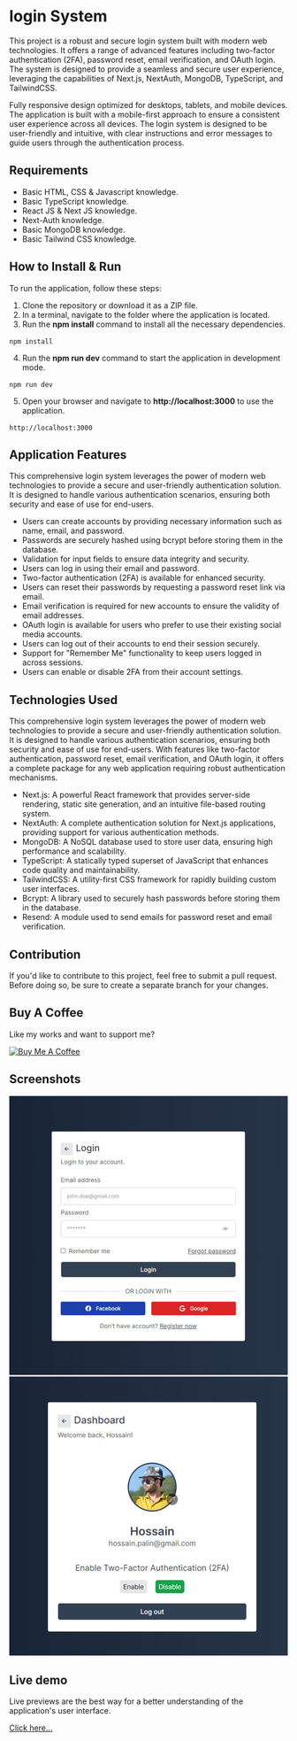 # login System

This project is a robust and secure login system built with modern web technologies. It offers a range of advanced features including two-factor authentication (2FA), password reset, email verification, and OAuth login. The system is designed to provide a seamless and secure user experience, leveraging the capabilities of Next.js, NextAuth, MongoDB, TypeScript, and TailwindCSS.

Fully responsive design optimized for desktops, tablets, and mobile devices. The application is built with a mobile-first approach to ensure a consistent user experience across all devices. The login system is designed to be user-friendly and intuitive, with clear instructions and error messages to guide users through the authentication process.

## Requirements

- Basic HTML, CSS & Javascript knowledge.
- Basic TypeScript knowledge.
- React JS & Next JS knowledge.
- Next-Auth knowledge.
- Basic MongoDB knowledge.
- Basic Tailwind CSS knowledge.

## How to Install & Run

To run the application, follow these steps:

1. Clone the repository or download it as a ZIP file.
2. In a terminal, navigate to the folder where the application is located.
3. Run the **npm install** command to install all the necessary dependencies.

```shell
npm install
```

4. Run the **npm run dev** command to start the application in development mode.

```shell
npm run dev
```

5. Open your browser and navigate to **http://localhost:3000** to use the application.

```shell
http://localhost:3000
```

## Application Features

This comprehensive login system leverages the power of modern web technologies to provide a secure and user-friendly authentication solution. It is designed to handle various authentication scenarios, ensuring both security and ease of use for end-users.

- Users can create accounts by providing necessary information such as name, email, and password.
- Passwords are securely hashed using bcrypt before storing them in the database.
- Validation for input fields to ensure data integrity and security.
- Users can log in using their email and password.
- Two-factor authentication (2FA) is available for enhanced security.
- Users can reset their passwords by requesting a password reset link via email.
- Email verification is required for new accounts to ensure the validity of email addresses.
- OAuth login is available for users who prefer to use their existing social media accounts.
- Users can log out of their accounts to end their session securely.
- Support for "Remember Me" functionality to keep users logged in across sessions.
- Users can enable or disable 2FA from their account settings.

## Technologies Used

This comprehensive login system leverages the power of modern web technologies to provide a secure and user-friendly authentication solution. It is designed to handle various authentication scenarios, ensuring both security and ease of use for end-users. With features like two-factor authentication, password reset, email verification, and OAuth login, it offers a complete package for any web application requiring robust authentication mechanisms.

- Next.js: A powerful React framework that provides server-side rendering, static site generation, and an intuitive file-based routing system.
- NextAuth: A complete authentication solution for Next.js applications, providing support for various authentication methods.
- MongoDB: A NoSQL database used to store user data, ensuring high performance and scalability.
- TypeScript: A statically typed superset of JavaScript that enhances code quality and maintainability.
- TailwindCSS: A utility-first CSS framework for rapidly building custom user interfaces.
- Bcrypt: A library used to securely hash passwords before storing them in the database.
- Resend: A module used to send emails for password reset and email verification.

## Contribution

If you'd like to contribute to this project, feel free to submit a pull request. Before doing so, be sure to create a separate branch for your changes.

## Buy A Coffee

Like my works and want to support me?

<a href="https://www.buymeacoffee.com/hossainpalin" target="_blank"><img src="https://cdn.buymeacoffee.com/buttons/v2/default-blue.png" alt="Buy Me A Coffee" style="height: 45px !important;width: 162.75px !important;" ></a>

## Screenshots

![Screenshot](./public/Screenshot_1.jpg)
![Screenshot](./public/Screenshot_2.jpg)

## Live demo

Live previews are the best way for a better understanding of the application's user interface.

[Click here...](url)
